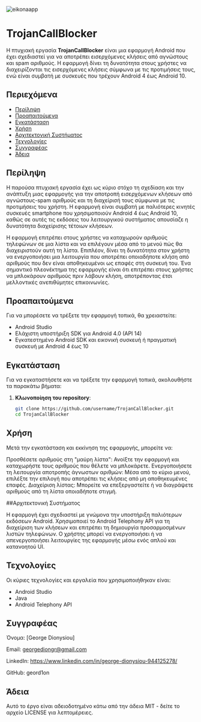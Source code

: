 ![eikonaapp](https://github.com/user-attachments/assets/1c92cde8-4159-4065-b656-5a7423ba56f5)
# TrojanCallBlocker

Η πτυχιακή εργασία **TrojanCallBlocker** είναι μια εφαρμογή Android που έχει σχεδιαστεί για να αποτρέπει εισερχόμενες κλήσεις από αγνώστους και spam αριθμούς. Η εφαρμογή δίνει τη δυνατότητα στους χρήστες να διαχειρίζονται τις εισερχόμενες κλήσεις σύμφωνα με τις προτιμήσεις τους, ενώ είναι συμβατή με συσκευές που τρέχουν Android 4 έως Android 10.

## Περιεχόμενα

- [Περίληψη](#περίληψη)
- [Προαπαιτούμενα](#προαπαιτούμενα)
- [Εγκατάσταση](#εγκατάσταση)
- [Χρήση](#χρήση)
- [Αρχιτεκτονική Συστήματος](#αρχιτεκτονική-συστήματος)
- [Τεχνολογίες](#τεχνολογίες)
- [Συγγραφέας](#συγγραφέας)
- [Άδεια](#άδεια)

## Περίληψη

Η παρούσα πτυχιακή εργασία έχει ως κύριο στόχο τη σχεδίαση και την ανάπτυξη μιας εφαρμογής για την αποτροπή εισερχόμενων κλήσεων από αγνώστους-spam αριθμούς και τη διαχείρισή τους σύμφωνα με τις προτιμήσεις του χρήστη. Η εφαρμογή είναι συμβατή με παλιότερες κινητές συσκευές smartphone που χρησιμοποιούν Android 4 έως Android 10, καθώς σε αυτές τις εκδόσεις του λειτουργικού συστήματος απουσίαζε η δυνατότητα διαχείρισης τέτοιων κλήσεων.

Η εφαρμογή επιτρέπει στους χρήστες να καταχωρούν αριθμούς τηλεφώνων σε μια λίστα και να επιλέγουν μέσα από το μενού πώς θα διαχειριστούν αυτή τη λίστα. Επιπλέον, δίνει τη δυνατότητα στον χρήστη να ενεργοποιήσει μια λειτουργία που αποτρέπει οποιαδήποτε κλήση από αριθμούς που δεν είναι αποθηκευμένοι ως επαφές στη συσκευή του. Ένα σημαντικό πλεονέκτημα της εφαρμογής είναι ότι επιτρέπει στους χρήστες να μπλοκάρουν αριθμούς πριν λάβουν κλήση, αποτρέποντας έτσι μελλοντικές ανεπιθύμητες επικοινωνίες.

## Προαπαιτούμενα

Για να μπορέσετε να τρέξετε την εφαρμογή τοπικά, θα χρειαστείτε:

- Android Studio
- Ελάχιστη υποστήριξη SDK για Android 4.0 (API 14)
- Εγκατεστημένο Android SDK και εικονική συσκευή ή πραγματική συσκευή με Android 4 έως 10

## Εγκατάσταση

Για να εγκαταστήσετε και να τρέξετε την εφαρμογή τοπικά, ακολουθήστε τα παρακάτω βήματα:

1. **Κλωνοποίηση του repository**:
   ```bash
   git clone https://github.com/username/TrojanCallBlocker.git
   cd TrojanCallBlocker
   
## Χρήση

Μετά την εγκατάσταση και εκκίνηση της εφαρμογής, μπορείτε να:

Προσθέσετε αριθμούς στη "μαύρη λίστα": Ανοίξτε την εφαρμογή και καταχωρήστε τους αριθμούς που θέλετε να μπλοκάρετε.
Ενεργοποιήσετε τη λειτουργία αποτροπής άγνωστων αριθμών: Μέσα από το κύριο μενού, επιλέξτε την επιλογή που αποτρέπει τις κλήσεις από μη αποθηκευμένες επαφές.
Διαχείριση λίστας: Μπορείτε να επεξεργαστείτε ή να διαγράψετε αριθμούς από τη λίστα οποιαδήποτε στιγμή.

##Αρχιτεκτονική Συστήματος

Η εφαρμογή έχει σχεδιαστεί με γνώμονα την υποστήριξη παλιότερων εκδόσεων Android. Χρησιμοποιεί το Android Telephony API για τη διαχείριση των κλήσεων και επιτρέπει τη δημιουργία προσαρμοσμένων λιστών τηλεφώνων. Ο χρήστης μπορεί να ενεργοποιήσει ή να απενεργοποιήσει λειτουργίες της εφαρμογής μέσω ενός απλού και κατανοητού UI.

## Τεχνολογίες
Οι κύριες τεχνολογίες και εργαλεία που χρησιμοποιήθηκαν είναι:

- Android Studio
- Java
- Android Telephony API

## Συγγραφέας

Όνομα: [George Dionysiou]

Email: georgediongr@gmail.com

LinkedIn: https://www.linkedin.com/in/george-dionysiou-944125278/

GitHub: geord1on

## Άδεια

Αυτό το έργο είναι αδειοδοτημένο κάτω από την άδεια MIT - δείτε το αρχείο LICENSE για λεπτομέρειες.
